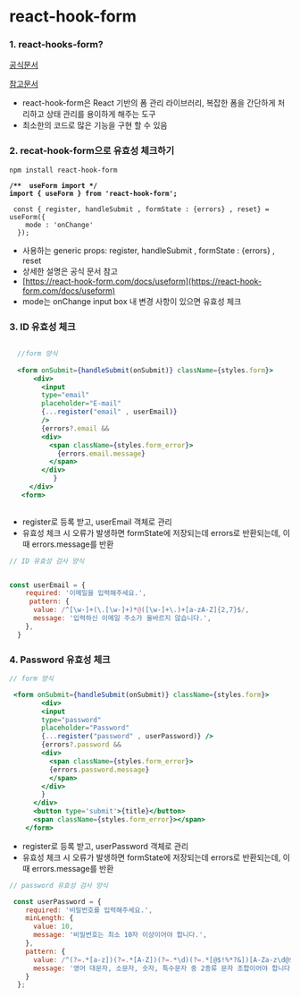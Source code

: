 # react-hook-form

### 1. react-hooks-form?

[공식문서](https://www.react-hook-form.com/)

[참고문서](https://tech.inflab.com/202207-rallit-form-refactoring/react-hook-form/)

* react-hook-form은 React 기반의 폼 관리 라이브러리, 복잡한 폼을 간단하게 처리하고 상태 관리를 용이하게 해주는 도구
* 최소한의 코드로 많은 기능을 구현 할 수 있음

### 2. recat-hook-form으로 유효성 체크하기

```vim
npm install react-hook-form
```

<pre class="language-javascript"><code class="lang-javascript"><strong>/**  useForm import */
</strong><strong>import { useForm } from 'react-hook-form';
</strong><strong>
</strong> const { register, handleSubmit , formState : {errors} , reset} = useForm({
    mode : 'onChange'
  });
</code></pre>

* 사용하는 generic props: register, handleSubmit , formState : {errors} , reset&#x20;
* &#x20;상세한 설명은 공식 문서 참고&#x20;
* [https://react-hook-form.com/docs/useform](https://react-hook-form.com/docs/useform)
* mode는 onChange input box 내 변경 사항이 있으면 유효성 체크&#x20;

### 3. ID 유효성 체크

```jsx

  //form 양식
  
  <form onSubmit={handleSubmit(onSubmit)} className={styles.form}>
      <div>
        <input
        type="email"
        placeholder="E-mail" 
        {...register("email" , userEmail)}
        />
        {errors?.email && 
        <div>
          <span className={styles.form_error}>
            {errors.email.message}
          </span>
        </div>
           }
     </div>
   <form>
   
```

* register로 등록 받고, userEmail 객체로 관리&#x20;
* 유효성 체크 시 오류가 발생하면 formState에 저장되는데 errors로 반환되는데, 이때 errors.message를 반환

```jsx
// ID 유효성 검사 양식


const userEmail = {
    required: '이메일을 입력해주세요.',
     pattern: {
      value: /^[\w-]+(\.[\w-]+)*@([\w-]+\.)+[a-zA-Z]{2,7}$/,
      message: '입력하신 이메일 주소가 올바르지 않습니다.',
    },
  }
```

### 4. Password 유효성 체크

```jsx
// form 양식

 <form onSubmit={handleSubmit(onSubmit)} className={styles.form}>
        <div>
        <input
        type="password"
        placeholder="Password"
        {...register("password" , userPassword)} />
        {errors?.password &&
        <div>
          <span className={styles.form_error}>
          {errors.password.message}
          </span>
        </div>
        }
      </div>
      <button type='submit'>{title}</button>
      <span className={styles.form_error}></span>
    </form>
```

* register로 등록 받고, userPassword 객체로 관리&#x20;
* 유효성 체크 시 오류가 발생하면 formState에 저장되는데 errors로 반환되는데, 이때 errors.message를 반환

```jsx
// password 유효성 검사 양식

 const userPassword = {
    required: '비밀번호를 입력해주세요.',
    minLength: {
      value: 10,
      message: '비밀번호는 최소 10자 이상이어야 합니다.',
    },
    pattern: {
      value: /^(?=.*[a-z])(?=.*[A-Z])(?=.*\d)(?=.*[@$!%*?&])[A-Za-z\d@$!%*?&]{10,}$/,
      message: '영어 대문자, 소문자, 숫자, 특수문자 중 2종류 문자 조합이어야 합니다.',
    }
  };
```

